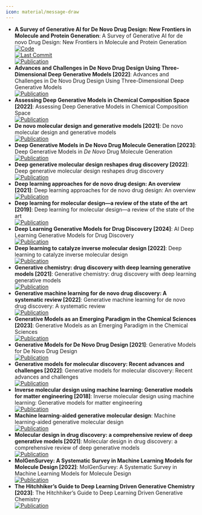 ```yaml
---
icon: material/message-draw
---
```


- **A Survey of Generative AI for De Novo Drug Design: New Frontiers in Molecule and Protein Generation**: A Survey of Generative AI for de novo Drug Design: New Frontiers in Molecule and Protein Generation  
	[![Code](https://img.shields.io/github/stars/gersteinlab/GenAI4Drug?style=for-the-badge&logo=github)](https://github.com/gersteinlab/GenAI4Drug)  
	[![Last Commit](https://img.shields.io/github/last-commit/gersteinlab/GenAI4Drug?style=for-the-badge&logo=github)](https://github.com/gersteinlab/GenAI4Drug)  
	[![Publication](https://img.shields.io/badge/Publication-Citations:1-blue?style=for-the-badge&logo=bookstack)](https://doi.org/10.1093/bib/bbae338)  
- **Advances and Challenges in De Novo Drug Design Using Three-Dimensional Deep Generative Models [2022]**: Advances and Challenges in De Novo Drug Design Using Three-Dimensional Deep Generative Models  
	[![Publication](https://img.shields.io/badge/Publication-Citations:35-blue?style=for-the-badge&logo=bookstack)](https://doi.org/10.1021/acs.jcim.2c00042)  
- **Assessing Deep Generative Models in Chemical Composition Space [2022]**: Assessing Deep Generative Models in Chemical Composition Space  
	[![Publication](https://img.shields.io/badge/Publication-Citations:13-blue?style=for-the-badge&logo=bookstack)](https://doi.org/10.1021/acs.chemmater.2c01860)  
- **De novo molecular design and generative models [2021]**: De novo molecular design and generative models  
	[![Publication](https://img.shields.io/badge/Publication-Citations:151-blue?style=for-the-badge&logo=bookstack)](https://doi.org/10.1016/j.drudis.2021.05.019)  
- **Deep Generative Models in De Novo Drug Molecule Generation [2023]**: Deep Generative Models in <i>De Novo</i> Drug Molecule Generation  
	[![Publication](https://img.shields.io/badge/Publication-Citations:17-blue?style=for-the-badge&logo=bookstack)](https://doi.org/10.1021/acs.jcim.3c01496)  
- **Deep generative molecular design reshapes drug discovery [2022]**: Deep generative molecular design reshapes drug discovery  
	[![Publication](https://img.shields.io/badge/Publication-Citations:72-blue?style=for-the-badge&logo=bookstack)](https://doi.org/10.1016/j.xcrm.2022.100794)  
- **Deep learning approaches for de novo drug design: An overview [2021]**: Deep learning approaches for de novo drug design: An overview  
	[![Publication](https://img.shields.io/badge/Publication-Citations:0-blue?style=for-the-badge&logo=bookstack)](https://doi.org/10.1016/j.sbi.2021.10.001)  
- **Deep learning for molecular design—a review of the state of the art [2019]**: Deep learning for molecular design—a review of the state of the art  
	[![Publication](https://img.shields.io/badge/Publication-Citations:418-blue?style=for-the-badge&logo=bookstack)](https://doi.org/10.1039/C9ME00039A)  
- **Deep Learning Generative Models for Drug Discovery [2024]**: AI Deep Learning Generative Models for Drug Discovery  
	[![Publication](https://img.shields.io/badge/Publication-Citations:2-blue?style=for-the-badge&logo=bookstack)](https://doi.org/10.1007/978-3-031-46238-2_23)  
- **Deep learning to catalyze inverse molecular design [2022]**: Deep learning to catalyze inverse molecular design  
	[![Publication](https://img.shields.io/badge/Publication-Citations:17-blue?style=for-the-badge&logo=bookstack)](https://doi.org/10.1016/j.cej.2022.136669)  
- **Generative chemistry: drug discovery with deep learning generative models [2021]**: Generative chemistry: drug discovery with deep learning generative models  
	[![Publication](https://img.shields.io/badge/Publication-Citations:77-blue?style=for-the-badge&logo=bookstack)](https://doi.org/10.1007/s00894-021-04674-8)  
- **Generative machine learning for de novo drug discovery: A systematic review [2022]**: Generative machine learning for de novo drug discovery: A systematic review  
	[![Publication](https://img.shields.io/badge/Publication-Citations:57-blue?style=for-the-badge&logo=bookstack)](https://doi.org/10.1016/j.compbiomed.2022.105403)  
- **Generative Models as an Emerging Paradigm in the Chemical Sciences [2023]**: Generative Models as an Emerging Paradigm in the Chemical Sciences  
	[![Publication](https://img.shields.io/badge/Publication-Citations:93-blue?style=for-the-badge&logo=bookstack)](https://doi.org/10.1021/jacs.2c13467)  
- **Generative Models for De Novo Drug Design [2021]**: Generative Models for De Novo Drug Design  
	[![Publication](https://img.shields.io/badge/Publication-Citations:102-blue?style=for-the-badge&logo=bookstack)](https://doi.org/10.1021/acs.jmedchem.1c00927)  
- **Generative models for molecular discovery: Recent advances and challenges [2022]**: Generative models for molecular discovery: Recent advances and challenges  
	[![Publication](https://img.shields.io/badge/Publication-Citations:115-blue?style=for-the-badge&logo=bookstack)](https://doi.org/10.1002/wcms.1608)  
- **Inverse molecular design using machine learning: Generative models for matter engineering [2018]**: Inverse molecular design using machine learning: Generative models for matter engineering  
	[![Publication](https://img.shields.io/badge/Publication-Citations:1185-blue?style=for-the-badge&logo=bookstack)](https://doi.org/10.1126/science.aat2663)  
- **Machine learning-aided generative molecular design**: Machine learning-aided generative molecular design  
	[![Publication](https://img.shields.io/badge/Publication-Citations:8-blue?style=for-the-badge&logo=bookstack)](https://doi.org/10.1038/s42256-024-00843-5)  
- **Molecular design in drug discovery: a comprehensive review of deep generative models [2021]**: Molecular design in drug discovery: a comprehensive review of deep generative models  
	[![Publication](https://img.shields.io/badge/Publication-Citations:85-blue?style=for-the-badge&logo=bookstack)](https://doi.org/10.1093/bib/bbab344)  
- **MolGenSurvey: A Systematic Survey in Machine Learning Models for Molecule Design [2022]**: MolGenSurvey: A Systematic Survey in Machine Learning Models for Molecule Design  
	[![Publication](https://img.shields.io/badge/Publication-Citations:0-blue?style=for-the-badge&logo=arxiv)](https://doi.org/10.36227/techrxiv.16755457)  
- **The Hitchhiker’s Guide to Deep Learning Driven Generative Chemistry [2023]**: The Hitchhiker’s Guide to Deep Learning Driven Generative Chemistry  
	[![Publication](https://img.shields.io/badge/Publication-Citations:10-blue?style=for-the-badge&logo=bookstack)](https://doi.org/10.1021/acsmedchemlett.3c00041)  
